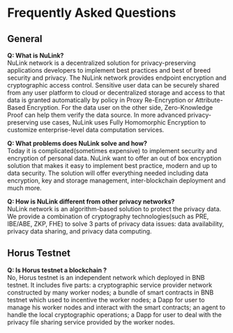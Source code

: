 # Frequently Asked Questions

## General
**Q: What is NuLink?**  
NuLink network is a decentralized solution for privacy-preserving applications developers to implement best practices and best of breed security and privacy. The NuLink network provides endpoint encryption and cryptographic access control. Sensitive user data can be securely shared from any user platform to cloud or decentralized storage and access to that data is granted automatically by policy in Proxy Re-Encryption or Attribute-Based Encryption. For the data user on the other side, Zero-Knowledge Proof can help them verify the data source. In more advanced privacy-preserving use cases, NuLink uses Fully Homomorphic Encryption to customize enterprise-level data computation services.

**Q: What problems does NuLink solve and how?**  
Today it is complicated(sometimes expensive) to implement security and encryption of personal data. NuLink want to offer an out of box encryption solution that makes it easy to implement best practice, modern and up to data security. The solution will offer everything needed including data encryption, key and storage management, inter-blockchain deployment and much more.  

**Q: How is NuLink different from other privacy networks?**  
NuLink network is an algorithm-based solution to protect the privacy data. We provide a combination of cryptography technologies(such as PRE, IBE/ABE, ZKP, FHE) to solve 3 parts of privacy data issues: data availability, privacy data sharing, and privacy data computing.  


## Horus Testnet
**Q: Is Horus testnet a blockchain ?**  
No, Horus testnet is an independent network which deployed in BNB testnet. It includes five parts: a cryptographic service provider network constructed by many worker nodes; a bundle of smart contracts in BNB testnet which used to incentive the worker nodes; a Dapp for user to manage his worker nodes and interact with the smart contracts; an agent to handle the local cryptographic operations; a Dapp for user to deal with the privacy file sharing service provided by the worker nodes. 

 